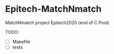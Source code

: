 # Epitech-MatchNmatch
MatchNmatch project Epitech2020 (end of C Pool)

TODO:
- [ ] Makefile
- [ ] tests
